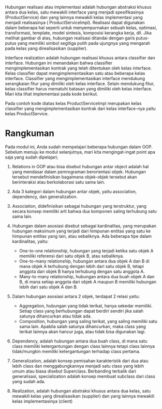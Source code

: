 Hubungan realisasi atau implementasi adalah hubungan abstraksi khusus antara dua kelas, satu mewakili interface yang
menjadi spesifikasinya (ProductService) dan yang lainnya mewakili kelas implementasi yang menjadi realisasinya (
ProductServiceImpl). Realisasi dapat digunakan dalam beberapa hal seperti untuk menyempurnakan sebuah kelas, optimasi,
transformasi, template, model sintesis, komposisi kerangka kerja, dll. Jika melihat gambar di atas, hubungan realisasi
ditandai dengan garis putus-putus yang memiliki simbol segitiga putih pada ujungnya yang mengarah pada kelas yang
direalisasikan (supplier).

Interface realization adalah hubungan realisasi khusus antara classifier dan interface. Hubungan ini menandakan bahwa
classifier mengimplementasikan kontrak yang telah ditentukan oleh kelas interface. Kelas classifier dapat
mengimplementasikan satu atau beberapa kelas interface. Classifier yang mengimplementasikan interface mendukung
serangkaian fitur yang dimiliki oleh kelas interface. Selain mendukung fitur, kelas classifier harus mematuhi batasan
yang dimiliki oleh kelas interface. Mari kita lihat implementasi pada kode berikut.

Pada contoh kode diatas kelas ProductServiceImpl merupakan kelas classifier yang mengimplementasikan kontrak dari kelas
interface-nya yaitu kelas ProductService.

# Rangkuman

Pada modul ini, Anda sudah mempelajari beberapa hubungan dalam OOP. Sebelum menuju ke modul selanjutnya, mari kita
mengingat-ingat point apa saja yang sudah dipelajari;

1. Relations in OOP atau bisa disebut hubungan antar object adalah hal yang mendasar dalam pemrograman berorientasi
   objek. Hubungan tersebut mendefinisikan bagaimana objek-objek tersebut akan berinteraksi atau berkolaborasi satu sama
   lain.
2. Ada 3 kategori dalam hubungan antar objek, yaitu association, dependency, dan generalization.
3. Association, didefinisikan sebagai hubungan yang terstruktur, yang secara konsep memiliki arti bahwa dua komponen
   saling terhubung satu sama lain.
4. Hubungan dalam asosiasi disebut sebagai kardinalitas, yang merupakan hubungan maksimum yang terjadi dari himpunan
   entitas yang satu ke himpunan entitas yang lain, atau sebaliknya. Ada beberapa tipe dalam kardinalitas, yaitu:

    - One-to-one relationship, hubungan yang terjadi ketika satu objek A memiliki referensi dari satu objek B, atau
      sebaliknya.
    - One-to-many relationship, hubungan antara dua objek A dan B di mana objek A terhubung dengan lebih dari satu objek
      B, tetapi anggota dari objek B hanya terhubung dengan satu anggota A.
    - Many-to-many relationship, hubungan antara dua buah objek A dan B, di mana setiap anggota dari objek A maupun B
      memiliki hubungan lebih dari satu objek A dan B.

5. Dalam hubungan asosiasi antara 2 objek, terdapat 2 relasi yaitu:

    - Aggregation, hubungan yang tidak terikat, hanya sekedar memiliki. Setiap class yang berhubungan dapat berdiri
      sendiri jika salah satunya dihancurkan atau tidak ada.
    - Composition, hubungan yang saling terikat, yang saling memiliki satu sama lain. Apabila salah satunya dihancurkan,
      maka class yang terikat lainnya akan hancur juga, atau tidak bisa digunakan lagi.

6. Dependency, adalah hubungan antara dua buah class, di mana satu class memiliki ketergantungan dengan class lainnya
   tetapi class lainnya tidak/mungkin memiliki ketergantungan terhadap class pertama.
7. Generalization, adalah konsep pemisahan karakteristik dari dua atau lebih class dan menggabungkannya menjadi satu
   class yang lebih umum atau biasa disebut Superclass. Berbanding terbalik dari generalisasi, specialization adalah
   konsep membuat subclass dari class yang sudah ada.
8. Realization, adalah hubungan abstraksi khusus antara dua kelas, satu mewakili kelas yang direalisasikan (supplier)
   dan yang lainnya mewakili kelas implementasinya (client)